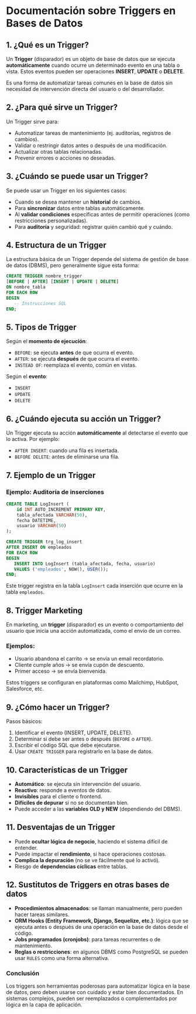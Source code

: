 
#  Documentación sobre Triggers en Bases de Datos

## 1. ¿Qué es un Trigger?

Un **Trigger** (disparador) es un objeto de base de datos que se ejecuta **automáticamente** cuando ocurre un determinado evento en una tabla o vista. Estos eventos pueden ser operaciones **INSERT**, **UPDATE** o **DELETE**.

Es una forma de automatizar tareas comunes en la base de datos sin necesidad de intervención directa del usuario o del desarrollador.

## 2. ¿Para qué sirve un Trigger?

Un Trigger sirve para:

- Automatizar tareas de mantenimiento (ej. auditorías, registros de cambios).
- Validar o restringir datos antes o después de una modificación.
- Actualizar otras tablas relacionadas.
- Prevenir errores o acciones no deseadas.

## 3. ¿Cuándo se puede usar un Trigger?

Se puede usar un Trigger en los siguientes casos:

- Cuando se desea mantener un **historial** de cambios.
- Para **sincronizar** datos entre tablas automáticamente.
- Al **validar condiciones** específicas antes de permitir operaciones (como restricciones personalizadas).
- Para **auditoría** y seguridad: registrar quién cambió qué y cuándo.

## 4. Estructura de un Trigger

La estructura básica de un Trigger depende del sistema de gestión de base de datos (DBMS), pero generalmente sigue esta forma:

```sql
CREATE TRIGGER nombre_trigger
[BEFORE | AFTER] [INSERT | UPDATE | DELETE]
ON nombre_tabla
FOR EACH ROW
BEGIN
   -- Instrucciones SQL
END;
```

## 5. Tipos de Trigger

Según el **momento de ejecución**:

- `BEFORE`: se ejecuta **antes** de que ocurra el evento.
- `AFTER`: se ejecuta **después** de que ocurra el evento.
- `INSTEAD OF`: reemplaza el evento, común en vistas.

Según el **evento**:

- `INSERT`
- `UPDATE`
- `DELETE`

## 6. ¿Cuándo ejecuta su acción un Trigger?

Un Trigger ejecuta su acción **automáticamente** al detectarse el evento que lo activa. Por ejemplo:

- `AFTER INSERT`: cuando una fila es insertada.
- `BEFORE DELETE`: antes de eliminarse una fila.

## 7. Ejemplo de un Trigger

###  Ejemplo: Auditoría de inserciones

```sql
CREATE TABLE LogInsert (
    id INT AUTO_INCREMENT PRIMARY KEY,
    tabla_afectada VARCHAR(50),
    fecha DATETIME,
    usuario VARCHAR(50)
);

CREATE TRIGGER trg_log_insert
AFTER INSERT ON empleados
FOR EACH ROW
BEGIN
   INSERT INTO LogInsert (tabla_afectada, fecha, usuario)
   VALUES ('empleados', NOW(), USER());
END;
```

Este trigger registra en la tabla `LogInsert` cada inserción que ocurre en la tabla `empleados`.

## 8. Trigger Marketing

En marketing, un **trigger** (disparador) es un evento o comportamiento del usuario que inicia una acción automatizada, como el envío de un correo.

### Ejemplos:

- Usuario abandona el carrito → se envía un email recordatorio.
- Cliente cumple años → se envía cupón de descuento.
- Primer acceso → se envía bienvenida.

 Estos triggers se configuran en plataformas como Mailchimp, HubSpot, Salesforce, etc.

## 9. ¿Cómo hacer un Trigger?

Pasos básicos:

1. Identificar el evento (INSERT, UPDATE, DELETE).
2. Determinar si debe ser antes o después (`BEFORE` o `AFTER`).
3. Escribir el código SQL que debe ejecutarse.
4. Usar `CREATE TRIGGER` para registrarlo en la base de datos.

## 10. Características de un Trigger

- **Automático**: se ejecuta sin intervención del usuario.
- **Reactivo**: responde a eventos de datos.
- **Invisibles** para el cliente o frontend.
- **Difíciles de depurar** si no se documentan bien.
- Puede acceder a las **variables OLD y NEW** (dependiendo del DBMS).

## 11. Desventajas de un Trigger

- Puede **ocultar lógica de negocio**, haciendo el sistema difícil de entender.
- Puede impactar el **rendimiento**, si hace operaciones costosas.
- **Complica la depuración** (no se ve fácilmente qué lo activó).
- Riesgo de **dependencias cíclicas** entre tablas.

## 12. Sustitutos de Triggers en otras bases de datos

- **Procedimientos almacenados**: se llaman manualmente, pero pueden hacer tareas similares.
- **ORM Hooks (Entity Framework, Django, Sequelize, etc.)**: lógica que se ejecuta antes o después de una operación en la base de datos desde el código.
- **Jobs programados (cronjobs)**: para tareas recurrentes o de mantenimiento.
- **Reglas o restricciones**: en algunos DBMS como PostgreSQL se pueden usar `RULES` como una forma alternativa.

###  Conclusión

Los triggers son herramientas poderosas para automatizar lógica en la base de datos, pero deben usarse con cuidado y estar bien documentados. En sistemas complejos, pueden ser reemplazados o complementados por lógica en la capa de aplicación.
